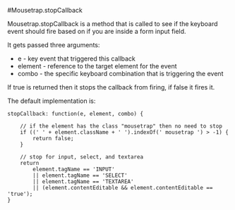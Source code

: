 #Mousetrap.stopCallback


Mousetrap.stopCallback is a method that is called to see if the keyboard event should fire based on if you are inside a form input field.

It gets passed three arguments:

* e - key event that triggered this callback
* element - reference to the target element for the event
* combo - the specific keyboard combination that is triggering the event

If true is returned then it stops the callback from firing, if false it fires it.

The default implementation is:

```
stopCallback: function(e, element, combo) {

    // if the element has the class "mousetrap" then no need to stop
    if ((' ' + element.className + ' ').indexOf(' mousetrap ') > -1) {
        return false;
    }

    // stop for input, select, and textarea
    return 
        element.tagName == 'INPUT' 
        || element.tagName == 'SELECT' 
        || element.tagName == 'TEXTAREA' 
        || (element.contentEditable && element.contentEditable == 'true');
}
```
